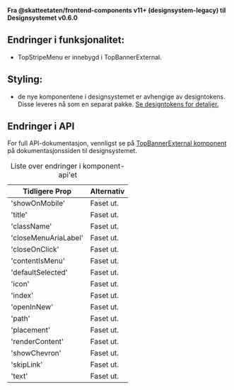 **Fra @skatteetaten/frontend-components v11+ (designsystem-legacy) til Designsystemet v0.6.0**

## Endringer i funksjonalitet:

- TopStripeMenu er innebygd i TopBannerExternal.

## Styling:

- de nye komponentene i designsystemet er avhengige av designtokens. Disse leveres nå som en separat pakke. <a class="brodtekst-link" href="#section-designtokens-deprecated">Se designtokens for detaljer.</a>

## Endringer i API

For full API-dokumentasjon, vennligst se på <a class="brodtekst-link" href="https://www.skatteetaten.no/stilogtone/designsystemet/under-arbeid/topbanner/">TopBannerExternal komponent</a> på dokumentasjonssiden til designsystemet.

<div class="migration-tabell">
<table>
<caption>Liste over endringer i komponent-api'et</caption>
<thead><tr><th>Tidligere Prop</th><th>Alternativ</th></tr></thead>
<tbody>
<tr>
<td>'showOnMobile'</td>
<td>
Faset ut.
</td>
</tr>
<tr>
<td>'title'</td>
<td>
Faset ut.
</td>
</tr>
<tr>
<td>'className'</td>
<td>
Faset ut.
</td>
</tr>
<tr>
<td>'closeMenuAriaLabel'</td>
<td>
Faset ut.
</td>
</tr>
<tr>
<td>'closeOnClick'</td>
<td>
Faset ut.
</td>
</tr>
<tr>
<td>'contentIsMenu'</td>
<td>
Faset ut.
</td>
</tr>
<tr>
<td>'defaultSelected'</td>
<td>
Faset ut.
</td>
</tr>
<tr>
<td>'icon'</td>
<td>
Faset ut.
</td>
</tr>
<tr>
<td>'index'</td>
<td>
Faset ut.
</td>
</tr>
<tr>
<td>'openInNew'</td>
<td>
Faset ut.
</td>
</tr>
<tr>
<td>'path'</td>
<td>
Faset ut.
</td>
</tr>
<tr>
<td>'placement'</td>
<td>
Faset ut.
</td>
</tr>
<tr>
<td>'renderContent'</td>
<td>
Faset ut.
</td>
</tr>
<tr>
<td>'showChevron'</td>
<td>
Faset ut.
</td>
</tr>
<tr>
<td>'skipLink'</td>
<td>
Faset ut.
</td>
</tr>
<tr>
<td>'text'</td>
<td>
Faset ut.
</td>
</tr>
</tbody>
</table>
</div>
